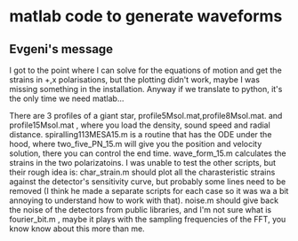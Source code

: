 # matlab code to generate waveforms

## Evgeni's message
I got to the point where I can solve for the equations of motion and get the strains in +,x polarisations, but the plotting didn't work, maybe I was missing something in the installation. Anyway if we translate to python, it's the only time we need matlab...

There are 3 profiles of a giant star, profile5Msol.mat,profile8Msol.mat. and profile15Msol.mat , where you load the density, sound speed and radial distance.
spiralling113MESA15.m  is a routine that has the ODE under the hood, where two_five_PN_15.m  will give you the position and velocity solution, there you can control the end time. wave_form_15.m  calculates the strains in the two polarizatoins.
I was unable to test the other scripts, but their rough idea is:
char_strain.m  should plot all the charasteristic strains against the detector's sensitivity curve, but probably some lines need to be removed (I think he made a separate scripts for each case so it was wa a bit annoying to understand how to work with that). noise.m  should give back the noise of the detectors from public libraries, and I'm not sure what is fourier_bit.m , maybe it plays with the sampling frequencies of the FFT, you know know about this more than me.
